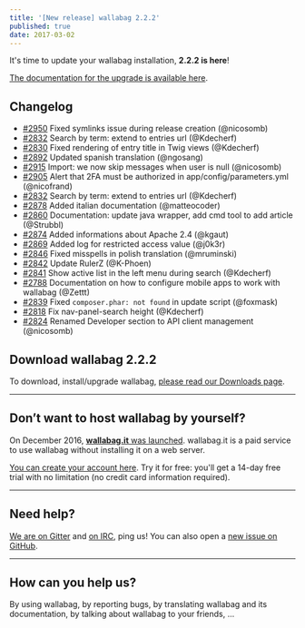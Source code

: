 ```yaml
---
title: '[New release] wallabag 2.2.2'
published: true
date: 2017-03-02
---
```


It's time to update your wallabag installation, **2.2.2 is here**!

[The documentation for the upgrade is available here](https://doc.wallabag.org/en/admin/upgrade.html).

## Changelog

- [#2950](https://github.com/wallabag/wallabag/pull/2950) Fixed symlinks issue during release creation (@nicosomb)
- [#2832](https://github.com/wallabag/wallabag/pull/2832) Search by term: extend to entries url (@Kdecherf)
- [#2830](https://github.com/wallabag/wallabag/pull/2830) Fixed rendering of entry title in Twig views (@Kdecherf)
- [#2892](https://github.com/wallabag/wallabag/pull/2892) Updated spanish translation (@ngosang)
- [#2915](https://github.com/wallabag/wallabag/pull/2915) Import: we now skip messages when user is null (@nicosomb)
- [#2905](https://github.com/wallabag/wallabag/pull/2905) Alert that 2FA must be authorized in app/config/parameters.yml (@nicofrand)
- [#2832](https://github.com/wallabag/wallabag/pull/2832) Search by term: extend to entries url (@Kdecherf)
- [#2878](https://github.com/wallabag/wallabag/pull/2878) Added italian documentation (@matteocoder)
- [#2860](https://github.com/wallabag/wallabag/pull/2860) Documentation: update java wrapper, add cmd tool to add article (@Strubbl)
- [#2874](https://github.com/wallabag/wallabag/pull/2874) Added informations about Apache 2.4 (@kgaut)
- [#2869](https://github.com/wallabag/wallabag/pull/2869) Added log for restricted access value (@j0k3r)
- [#2846](https://github.com/wallabag/wallabag/pull/2846) Fixed misspells in polish translation (@mruminski)
- [#2842](https://github.com/wallabag/wallabag/pull/2842) Update RulerZ (@K-Phoen)
- [#2841](https://github.com/wallabag/wallabag/pull/2841) Show active list in the left menu during search (@Kdecherf)
- [#2788](https://github.com/wallabag/wallabag/pull/2788) Documentation on how to configure mobile apps to work with wallabag (@Zettt)
- [#2839](https://github.com/wallabag/wallabag/pull/2839) Fixed `composer.phar: not found` in update script (@foxmask)
- [#2818](https://github.com/wallabag/wallabag/pull/2818) Fix nav-panel-search height (@Kdecherf)
- [#2824](https://github.com/wallabag/wallabag/pull/2824) Renamed Developer section to API client management (@nicosomb)

## Download wallabag 2.2.2

To download, install/upgrade wallabag, [please read our Downloads page](http://doc.wallabag.org/en/master/user/installation.html#installation).

<hr />

## Don’t want to host wallabag by yourself?

On December 2016, [**wallabag.it** was launched](https://wallabag.it). wallabag.it is a paid service to use wallabag without installing it on a web server.

[You can create your account here](https://app.wallabag.it/). Try it for free: you'll get a 14-day free trial with no limitation (no credit card information required).

<hr />

## Need help?

[We are on Gitter](https://gitter.im/wallabag/wallabag) and [on IRC](irc://irc.freenode.net/wallabag), ping us! You can also open a [new issue on GitHub](https://github.com/wallabag/wallabag/issues/new).

<hr />

## How can you help us?

By using wallabag, by reporting bugs, by translating wallabag and its documentation, by talking about wallabag to your friends, ...
